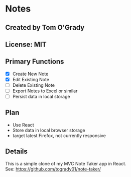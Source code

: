 # Notes

## Created by Tom O'Grady

## License:  MIT

## Primary Functions

- [X] Create New Note  
- [X] Edit Existing Note  
- [ ] Delete Existing Note   
- [ ] Export Notes to Excel or similar
- [ ] Persist data in local storage

## Plan

- Use React
- Store data in local browser storage
- target latest Firefox, not currently responsive

## Details

This is a simple clone of my MVC Note Taker app in React.  
See:  https://github.com/togrady01/note-taker/
